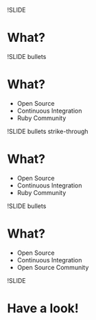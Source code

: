 !SLIDE
# What?

!SLIDE bullets
# What?
* Open Source
* Continuous Integration
* Ruby Community

!SLIDE bullets strike-through
# What?
* Open Source
* Continuous Integration
* Ruby Community

!SLIDE bullets
# What?
* Open Source
* Continuous Integration
* Open Source Community

!SLIDE
# Have a look!
